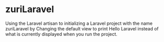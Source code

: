 # zuriLaravel
Using the Laravel artisan to initializing a Laravel project with the name zuriLaravel by Changing the default view to print Hello Laravel instead of what is currently displayed when you run the project. 
